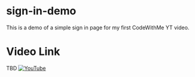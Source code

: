 # sign-in-demo
This is a demo of a simple sign in page for my first CodeWithMe YT video. 

# Video Link
TBD
[![YouTube](https://img.shields.io/badge/YouTube-%23FF0000.svg?logo=YouTube&logoColor=white)](https://youtube.com/@gsdiniz) 

